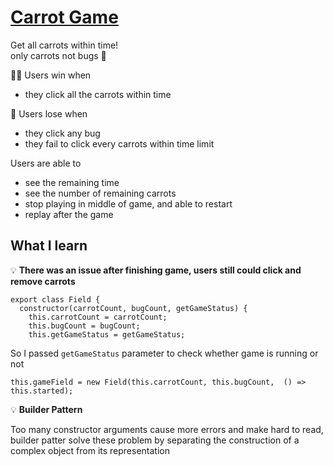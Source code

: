 # [Carrot Game](https://carrot-game.netlify.app/)

Get all carrots within time! <br />
only carrots not bugs 🐛

👏🏻  Users win when
- they click all the carrots within time

🙁  Users lose when 
- they click any bug
- they fail to click every carrots within time limit


Users are able to
- see the remaining time
- see the number of remaining carrots
- stop playing in middle of game, and able to restart
- replay after the game

## What I learn

💡 **There was an issue after finishing game, users still could click and remove carrots**

```
export class Field {
  constructor(carrotCount, bugCount, getGameStatus) {
    this.carrotCount = carrotCount;
    this.bugCount = bugCount;
    this.getGameStatus = getGameStatus;
```
So I passed `getGameStatus` parameter to check whether game is running or not

```
this.gameField = new Field(this.carrotCount, this.bugCount,  () => this.started);
```

💡 **Builder Pattern**

Too many constructor arguments cause more errors and make hard to read,  <br />
builder patter solve these problem by separating the construction of a complex object from its representation

